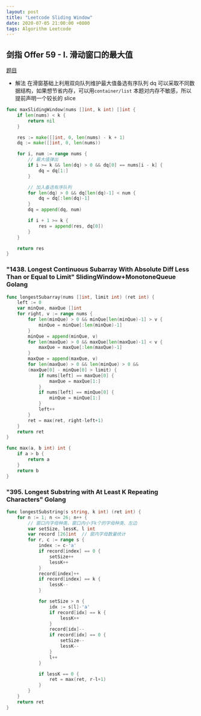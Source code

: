 ```yaml
---
layout: post
title: "Leetcode Sliding Window"
date: 2020-07-05 21:00:00 +0800
tags: Algorithm Leetcode
---
```


## 剑指 Offer 59 - I. 滑动窗口的最大值

[题目](https://leetcode-cn.com/problems/hua-dong-chuang-kou-de-zui-da-zhi-lcof/)

- 解法
  在滑窗基础上利用双向队列维护最大值备选有序队列
  dq 可以采取不同数据结构，如果想节省内存，可以用`container/list`
  本题对内存不敏感，所以提前声明一个较长的 slice

```Go
func maxSlidingWindow(nums []int, k int) []int {
    if len(nums) < k {
        return nil
    }

    res := make([]int, 0, len(nums) - k + 1)
    dq := make([]int, 0, len(nums))

    for i, num := range nums {
        // 最大值弹出
        if i >= k && len(dq) > 0 && dq[0] == nums[i - k] {
            dq = dq[1:]
        }

        // 加入备选有序队列
        for len(dq) > 0 && dq[len(dq)-1] < num {
            dq = dq[:len(dq)-1]
        }
        dq = append(dq, num)

        if i + 1 >= k {
            res = append(res, dq[0])
        }
    }

    return res
}
```

### "1438. Longest Continuous Subarray With Absolute Diff Less Than or Equal to Limit" SlidingWindow+MonotoneQueue Golang

```Go
func longestSubarray(nums []int, limit int) (ret int) {
    left := 0
    var minQue, maxQue []int
    for right, v := range nums {
        for len(minQue) > 0 && minQue[len(minQue)-1] > v {
            minQue = minQue[:len(minQue)-1]
        }
        minQue = append(minQue, v)
        for len(maxQue) > 0 && maxQue[len(maxQue)-1] < v {
            maxQue = maxQue[:len(maxQue)-1]
        }
        maxQue = append(maxQue, v)
        for len(maxQue) > 0 && len(minQue) > 0 &&
        (maxQue[0] - minQue[0] > limit) {
            if nums[left] == maxQue[0] {
                maxQue = maxQue[1:]
            }
            if nums[left] == minQue[0] {
                minQue = minQue[1:]
            }
            left++
        }
        ret = max(ret, right-left+1)
    }
    return ret
}

func max(a, b int) int {
    if a > b {
        return a
    }
    return b
}
```

### "395. Longest Substring with At Least K Repeating Characters" Golang

```Go
func longestSubstring(s string, k int) (ret int) {
    for n := 1; n <= 26; n++ {
        // 窗口内字母种类、窗口内小于k个的字母种类、左边
        var setSize, lessK, l int
        var record [26]int  // 窗内字母数量统计
        for r, c := range s {
            index := c-'a'
            if record[index] == 0 {
                setSize++
                lessK++
            }
            record[index]++
            if record[index] == k {
                lessK--
            }

            for setSize > n {
                idx := s[l]-'a'
                if record[idx] == k {
                    lessK++
                }
                record[idx]--
                if record[idx] == 0 {
                    setSize--
                    lessK--
                }
                l++
            }

            if lessK == 0 {
                ret = max(ret, r-l+1)
            }
        }
    }
    return ret
}
```
